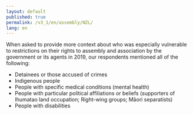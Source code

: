 ```yaml
---
layout: default
published: true
permalink: /v3_1/en/assembly/NZL/
lang: en
---
```

When asked to provide more context about who was especially vulnerable to restrictions on their rights to assembly and association by the government or its agents in 2019, our respondents mentioned all of the following:

-	Detainees or those accused of crimes
-	Indigenous people
-	People with specific medical conditions (mental health)
-	People with particular political affiliations or beliefs (supporters of Ihumatao land occupation; Right-wing groups; Māori separatists)
-	People with disabilities
